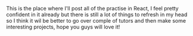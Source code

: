 This is the place where I'll post all of the practise in React, I feel pretty confident in it already but there is still a lot of things to refresh in my head so I think it wil be better to go over comple of tutors and then make some interesting projects, hope you guys will love it!
